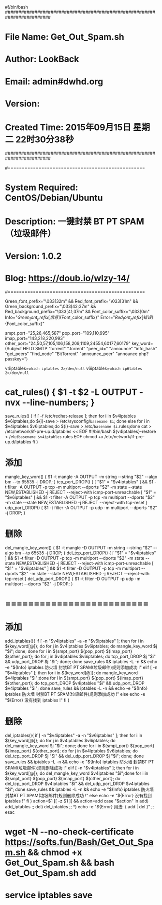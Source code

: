 #!/bin/bash
#########################################################################
# File Name: Get_Out_Spam.sh
# Author: LookBack
# Email: admin#dwhd.org
# Version:
# Created Time: 2015年09月15日 星期二 22时30分38秒
#########################################################################

#=================================================
#       System Required: CentOS/Debian/Ubuntu
#       Description: 一键封禁 BT PT SPAM（垃圾邮件）
#       Version: 1.0.2
#       Blog: https://doub.io/wlzy-14/
#=================================================

Green_font_prefix="\033[32m" && Red_font_prefix="\033[31m" && Green_background_prefix="\033[42;37m" && Red_background_prefix="\033[41;37m" && Font_color_suffix="\033[0m"
Info="${Green_font_prefix}[信息]${Font_color_suffix}"
Error="${Red_font_prefix}[错误]${Font_color_suffix}"

smpt_port="25,26,465,587"
pop_port="109,110,995"
imap_port="143,218,220,993"
other_port="24,50,57,105,106,158,209,1109,24554,60177,60179"
key_word=(Subject HELO SMTP
    "torrent" ".torrent" "peer_id=" "announce"
    "info_hash" "get_peers" "find_node"
    "BitTorrent" "announce_peer"
    "announce.php?passkey=")

v4iptables=`which iptables 2>/dev/null`
v6iptables=`which ip6tables 2>/dev/null`

# cat_rules() { $1 -t $2 -L OUTPUT -nvx --line-numbers; }
save_rules() {
    if [ -f /etc/redhat-release ]; then
        for i in $v4iptables $v6iptables;do ${i}-save > /etc/sysconfig/`basename $i`; done
    else
        for i in $v4iptables $v6iptables;do ${i}-save > /etc/`basename $i`.rules;done
        cat > /etc/network/if-pre-up.d/iptables << EOF
#!/bin/bash
${v4iptables}-restore < /etc/`basename $v4iptables`.rules
EOF
        chmod +x /etc/network/if-pre-up.d/iptables
    fi
}
# 添加
mangle_key_word() { $1 -t mangle -A OUTPUT -m string --string "$2" --algo bm --to 65535 -j DROP; }
tcp_port_DROP() {
    [ "$1" = "$v4iptables" ] && $1 -t filter -A OUTPUT -p tcp -m multiport --dports "$2" -m state --state NEW,ESTABLISHED -j REJECT --reject-with icmp-port-unreachable
    [ "$1" = "$v6iptables" ] && $1 -t filter -A OUTPUT -p tcp -m multiport --dports "$2" -m state --state NEW,ESTABLISHED -j REJECT --reject-with tcp-reset
}
udp_port_DROP() { $1 -t filter -A OUTPUT -p udp -m multiport --dports "$2" -j DROP; }
# 删除
del_mangle_key_word() { $1 -t mangle -D OUTPUT -m string --string "$2" --algo bm --to 65535 -j DROP; }
del_tcp_port_DROP() {
    [ "$1" = "$v4iptables" ] && $1 -t filter -D OUTPUT -p tcp -m multiport --dports "$2" -m state --state NEW,ESTABLISHED -j REJECT --reject-with icmp-port-unreachable
    [ "$1" = "$v6iptables" ] && $1 -t filter -D OUTPUT -p tcp -m multiport --dports "$2" -m state --state NEW,ESTABLISHED -j REJECT --reject-with tcp-reset
}
del_udp_port_DROP() { $1 -t filter -D OUTPUT -p udp -m multiport --dports "$2" -j DROP; }
# ========================= #
# 添加
add_iptables(){
	if [ -n "$v4iptables" -a -n "$v6iptables" ]; then
		for i in ${key_word[@]}; do for j in $v4iptables $v6iptables; do mangle_key_word $j "$i"; done; done
		for i in ${smpt_port} ${pop_port} ${imap_port} ${other_port}; do for j in $v4iptables $v6iptables; do tcp_port_DROP $j "$i" && udp_port_DROP $j "$i"; done; done
		save_rules && iptables -L -n && echo -e "${Info} iptables 防火墙 封禁BT PT SPAM(垃圾邮件)规则添加成功 !"
	elif [ -n "$v4iptables" ]; then
		for i in ${key_word[@]}; do mangle_key_word $v4iptables "$i";done
		for i in ${smpt_port} ${pop_port} ${imap_port} ${other_port}; do tcp_port_DROP $v4iptables "$i" && udp_port_DROP $v4iptables "$i"; done
		save_rules && iptables -L -n && echo -e "${Info} iptables 防火墙 封禁BT PT SPAM(垃圾邮件)规则添加成功 !"
	else
		echo -e "${Error} 没有找到 iptables !"
	fi
}
# 删除
del_iptables(){
	if [ -n "$v4iptables" -a -n "$v6iptables" ]; then
		for i in ${key_word[@]}; do for j in $v4iptables $v6iptables; do del_mangle_key_word $j "$i"; done; done
		for i in ${smpt_port} ${pop_port} ${imap_port} ${other_port}; do for j in $v4iptables $v6iptables; do del_tcp_port_DROP $j "$i" && del_udp_port_DROP $j "$i"; done; done
		save_rules && iptables -L -n && echo -e "${Info} iptables 防火墙 封禁BT PT SPAM(垃圾邮件)规则删除成功 !"
	elif [ -n "$v4iptables" ]; then
		for i in ${key_word[@]}; do del_mangle_key_word $v4iptables "$i";done
		for i in ${smpt_port} ${pop_port} ${imap_port} ${other_port}; do del_tcp_port_DROP $v4iptables "$i" && del_udp_port_DROP $v4iptables "$i"; done
		save_rules && iptables -L -n && echo -e "${Info} iptables 防火墙 封禁BT PT SPAM(垃圾邮件)规则删除成功 !"
	else
		echo -e "${Error} 没有找到 iptables !"
	fi
}
action=$1
[[ -z $1 ]] && action=add
case "$action" in
	add)
	add_iptables
	;;
	del)
	del_iptables
	;;
	*)
	echo -e "${Error} 用法: { add | del }"
	;;
esac

# wget -N --no-check-certificate https://softs.fun/Bash/Get_Out_Spam.sh && chmod +x Get_Out_Spam.sh && bash Get_Out_Spam.sh add
# service iptables save
